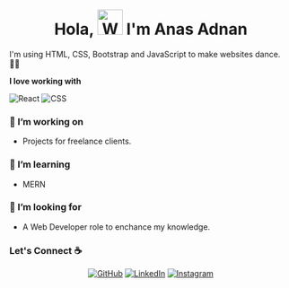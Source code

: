 <h1 align="center"> Hola, <img src="https://raw.githubusercontent.com/nixin72/nixin72/master/wave.gif" 
         alt="Waving hand animated gif"
         height="45"
         width="45" /> I'm Anas Adnan</h1>

<!--
**anas175/anas175** is a ✨ _special_ ✨ repository because its `README.md` (this file) appears on your GitHub profile.

Here are some ideas to get you started:

- 🔭 I’m currently working on ...
- 🌱 I’m currently learning ...
- 👯 I’m looking to collaborate on ...
- 🤔 I’m looking for help with ...
- 💬 Ask me about ...
- 📫 How to reach me: ...
- 😄 Pronouns: ...
- ⚡ Fun fact: ...
-->
<!-- ## Hi there 👋 -->

I'm using HTML, CSS, Bootstrap and JavaScript to make websites dance. 🕺🏽

**I love working with**

<div display="flex">
  <img src="https://img.shields.io/badge/react-%2320232a.svg?style=for-the-badge&logo=react&logoColor=%2361DAFB" alt="React"/>
<!--   <img src="https://img.shields.io/badge/typescript-%23007ACC.svg?style=for-the-badge&logo=typescript&logoColor=white" alt="TypeScript"/> -->
<!--   <img src="https://img.shields.io/badge/Gatsby-%23663399.svg?style=for-the-badge&logo=gatsby&logoColor=white" alt="Gatsby"/> -->
<!--   <img src="https://img.shields.io/badge/Next-black?style=for-the-badge&logo=next.js&logoColor=white" alt="Next JS"/> -->
  <img src="https://img.shields.io/badge/css3-%231572B6.svg?style=for-the-badge&logo=css3&logoColor=white" alt="CSS"/>
</div>

### 🔭 I’m working on

- Projects for freelance clients.
<!-- - Growing [Upbeat Code](https://www.upbeatcode.com) to 100k/month visitors. -->

### 🌱 I’m learning
- MERN 

<!-- <div display="flex">
  <img src="https://img.shields.io/badge/hyperledger-2F3134?style=for-the-badge&logo=hyperledger&logoColor=white" alt="Hyperledger"/>
  <img src="https://img.shields.io/badge/Ethereum-3C3C3D?style=for-the-badge&logo=Ethereum&logoColor=white" alt="Ethereum"/>
  <img src="https://img.shields.io/badge/adobe%20illustrator-%23FF9A00.svg?style=for-the-badge&logo=adobe%20illustrator&logoColor=white" alt="Adobe Illustrator"/>
</div> -->

### 🤔 I’m looking for 

- A Web Developer role to enchance my knowledge.

<!-- ### 📫 How to reach me

<div display="flex">
  <a href="https://www.linkedin.com/in/anas-adnan-1424b4185/">
    <img src="https://img.shields.io/badge/linkedin-%230077B5.svg?style=for-the-badge&logo=linkedin&logoColor=white" alt="LinkedIn"/>
  </a>
  <a href="https://twitter.com/anas_adnan175">
    <img src="https://img.shields.io/badge/codewithbernard-%231DA1F2.svg?style=for-the-badge&logo=Twitter&logoColor=white" alt="Twitter"/>
  </a>
  <a href="https://medium.com/@bernardbad">
    <img src="https://img.shields.io/badge/Medium-12100E?style=for-the-badge&logo=medium&logoColor=white" alt="Medium"/>
  </a>
</div> -->

### Let's Connect :coffee:
<p align="center">
	<a href="https://github.com/anas175"><img src="https://img.icons8.com/bubbles/50/000000/github.png" alt="GitHub"/></a>
	<a href="https://www.linkedin.com/in/anas-adnan-1424b4185/"><img src="https://img.icons8.com/bubbles/50/000000/linkedin.png" alt="LinkedIn"/></a>
	<a href="https://www.instagram.com/anas_adnan175/"><img src="https://img.icons8.com/bubbles/50/000000/instagram.png" alt="Instagram"/></a>
</p>
